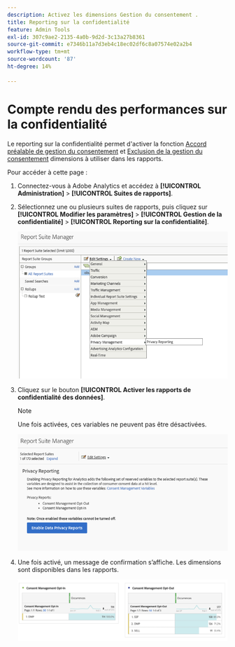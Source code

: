 ```yaml
---
description: Activez les dimensions Gestion du consentement .
title: Reporting sur la confidentialité
feature: Admin Tools
exl-id: 307c9ae2-2135-4a0b-9d2d-3c13a27b8361
source-git-commit: e7346b11a7d3eb4c18ec02df6c8a07574e02a2b4
workflow-type: tm+mt
source-wordcount: '87'
ht-degree: 14%

---
```


# Compte rendu des performances sur la confidentialité

Le reporting sur la confidentialité permet d&#39;activer la fonction [Accord préalable de gestion du consentement](/help/components/dimensions/cm-opt-in.md) et [Exclusion de la gestion du consentement](/help/components/dimensions/cm-opt-out.md) dimensions à utiliser dans les rapports.

Pour accéder à cette page :

1. Connectez-vous à Adobe Analytics et accédez à **[!UICONTROL Administration]** > **[!UICONTROL Suites de rapports]**.
1. Sélectionnez une ou plusieurs suites de rapports, puis cliquez sur **[!UICONTROL Modifier les paramètres]** > **[!UICONTROL Gestion de la confidentialité]** > **[!UICONTROL Reporting sur la confidentialité]**.

   ![Modifier les paramètres](/help/admin/admin/assets/rsm-privacy-select.png)

1. Cliquez sur le bouton **[!UICONTROL Activer les rapports de confidentialité des données]**.

   >[!NOTE]
   >
   >Une fois activées, ces variables ne peuvent pas être désactivées.

   ![Activer](/help/admin/admin/assets/rsm-privacy-enable.png)

1. Une fois activé, un message de confirmation s’affiche. Les dimensions sont disponibles dans les rapports.

   ![Rapport](/help/admin/admin/assets/consent-management.png)
